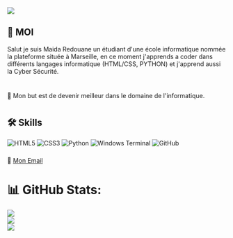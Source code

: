
<img src="https://png.pngtree.com/thumb_back/fw800/background/20240528/pngtree-futuristic-ai-technology-background-computer-industry-wallpaper-design-image_15799444.jpg">


## 💫 MOI
Salut je suis Maida Redouane un étudiant d'une école informatique nommée la plateforme située à Marseille, en ce moment j'apprends a coder dans différents langages informatique (HTML/CSS, PYTHON) et j'apprend aussi la Cyber Sécurité.
#
🎯 Mon but est de devenir meilleur dans le domaine de l'informatique. 
#



## 🛠 Skills
![HTML5](https://img.shields.io/badge/html5-%23E34F26.svg?style=for-the-badge&logo=html5&logoColor=white)
![CSS3](https://img.shields.io/badge/css3-%231572B6.svg?style=for-the-badge&logo=css3&logoColor=white)
![Python](https://img.shields.io/badge/python-3670A0?style=for-the-badge&logo=python&logoColor=ffdd54)
![Windows Terminal](https://img.shields.io/badge/Windows%20Terminal-%234D4D4D.svg?style=for-the-badge&logo=windows-terminal&logoColor=white)
![GitHub](https://img.shields.io/badge/github-%23121011.svg?style=for-the-badge&logo=github&logoColor=white)

###

📧 <a href="https://mail.google.com/mail/u/0/#inbox?compose=CllgCJfqbkccGFhTchgDlGpXkMhCVtTnXkkvCQkGDrVQZXsgBsJVPLfmHBkMwggxNrsRWZwDlFg" >Mon Email</a>

###
#
# 📊 GitHub Stats:
![](https://github-readme-stats.vercel.app/api?username=redouane-maida&theme=dark&hide_border=true&include_all_commits=false&count_private=false)<br/>
![](https://github-readme-streak-stats.herokuapp.com/?user=redouane-maida&theme=dark&hide_border=true)<br/>
![](https://github-readme-stats.vercel.app/api/top-langs/?username=redouane-maida&theme=dark&hide_border=true&include_all_commits=false&count_private=false&layout=compact)
